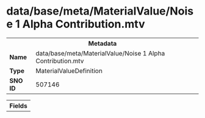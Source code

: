 <h1>data/base/meta/MaterialValue/Noise 1 Alpha Contribution.mtv</h1><table><tr><th colspan="100%">Metadata</th></tr><tr><td><b>Name</b></td><td>data/base/meta/MaterialValue/Noise 1 Alpha Contribution.mtv</td></tr><tr><td><b>Type</b></td><td>MaterialValueDefinition</td></tr><tr><td><b>SNO ID</b></td><td>507146</td></tr></table>

<table><tr><th colspan="100%">Fields</th></tr></table>

